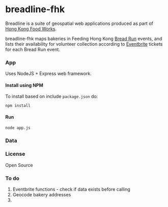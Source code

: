 # breadline-fhk

Breadline is a suite of geospatial web applications produced as part of [Hong Kong Food Works](http://hkfoodworks.com/).

breadline-fhk maps bakeries in Feeding Hong Kong [Bread Run](http://feedinghk.org/bread-run/) events, and lists their availability for volunteer collection according to [Eventbrite](http://www.eventbrite.hk/o/feeding-hong-kong-2684124262) tickets for each Bread Run event.

### App
Uses NodeJS + Express web framework.
#### Install using NPM
To install based on include `package.json` do:

 `npm install`

#### Run
`node app.js`

### Data

### License
Open Source

### To do
1. Eventbrite functions - check if data exists before calling
2. Geocode bakery addresses
3. 
